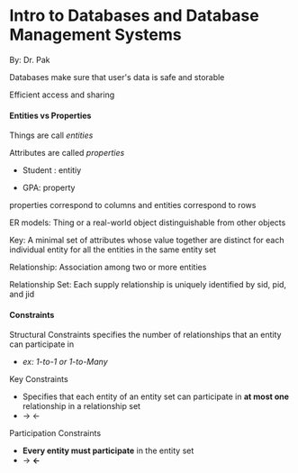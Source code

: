 # Intro to Databases and Database Management Systems

By: Dr. Pak

Databases make sure that user's data is safe and storable

Efficient access and sharing

#### Entities vs Properties

Things are call _entities_

Attributes are called _properties_

- Student : entitiy

- GPA: property

properties correspond to columns and entities correspond to rows

ER models: Thing or a real-world object distinguishable from other objects

Key: A minimal set of attributes whose value together are distinct for each individual entity for all the entities in the same entity set

Relationship: Association among two or more entities

Relationship Set: Each supply relationship is uniquely identified by sid, pid, and jid

#### Constraints

Structural Constraints specifies the number of relationships that an entity can participate in
-  *ex: 1-to-1 or 1-to-Many*

Key Constraints
- Specifies that each entity of an entity set can participate in __at most one__ relationship in a relationship set
- &rarr; &larr;

Participation Constraints
- __Every entity must participate__ in the entity set
- &rarr; __&larr;__
